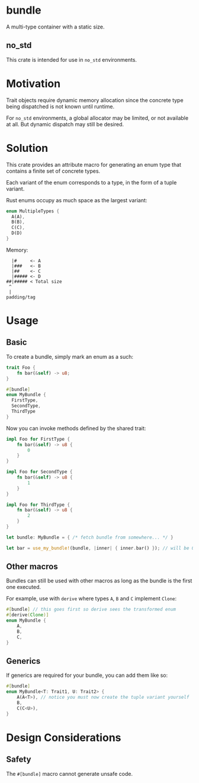 # bundle
A multi-type container with a static size.

## no_std

This crate is intended for use in `no_std` environments.

# Motivation

Trait objects require dynamic memory allocation since the concrete type being dispatched is not known until runtime.

For `no_std` environments, a global allocator may be limited, or not available at all. But dynamic dispatch may still be desired.

# Solution

This crate provides an attribute macro for generating an enum type that contains a finite set of concrete types.

Each variant of the enum corresponds to a type, in the form of a tuple variant.

Rust enums occupy as much space as the largest variant:

```rust
enum MultipleTypes {
  A(A),
  B(B),
  C(C),
  D(D)
}
```

Memory:

```
  |#     <- A
  |###   <- B
  |##    <- C
  |##### <- D
##|##### < Total size
 ^
 |
padding/tag
```

# Usage
## Basic

To create a bundle, simply mark an enum as a such:

```rust
trait Foo {
    fn bar(&self) -> u8;
}

#[bundle]
enum MyBundle {
  FirstType,
  SecondType,
  ThirdType
}
```

Now you can invoke methods defined by the shared trait:

```rust
impl Foo for FirstType {
    fn bar(&self) -> u8 {
        0
    }
}

impl Foo for SecondType {
    fn bar(&self) -> u8 {
        1
    }
}

impl Foo for ThirdType {
    fn bar(&self) -> u8 {
        2
    }
}

let bundle: MyBundle = { /* fetch bundle from somewhere... */ }

let bar = use_my_bundle!(bundle, |inner| { inner.bar() }); // will be 0, 1, or 2 depending on what's in the bundle
```

## Other macros

Bundles can still be used with other macros as long as the bundle is the first one executed.

For example, use with `derive` where types `A`, `B` and `C` implement `Clone`:

```rust
#[bundle] // this goes first so derive sees the transformed enum
#[derive(Clone)]
enum MyBundle {
    A,
    B,
    C,
}
```

## Generics

If generics are required for your bundle, you can add them like so:

```rust
#[bundle]
enum MyBundle<T: Trait1, U: Trait2> {
    A(A<T>), // notice you must now create the tuple variant yourself
    B,
    C(C<U>),
}
```

# Design Considerations

## Safety

The `#[bundle]` macro cannot generate unsafe code.
